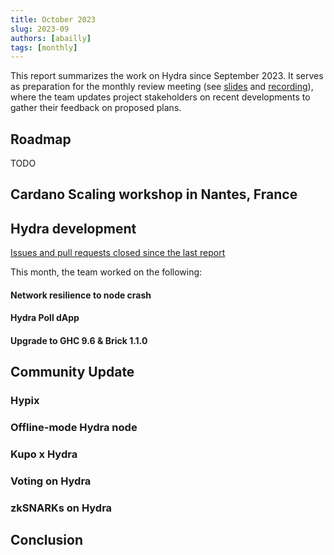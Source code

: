 ```yaml
---
title: October 2023
slug: 2023-09
authors: [abailly]
tags: [monthly]
---
```


This report summarizes the work on Hydra since September 2023. It serves as
preparation for the monthly review meeting (see [slides][slides] and
[recording][recording]), where the team updates project stakeholders on recent
developments to gather their feedback on proposed plans.

## Roadmap

TODO

## Cardano Scaling workshop in Nantes, France

## Hydra development

[Issues and pull requests closed since the last
report](https://github.com/input-output-hk/hydra/issues?q=is%3Aclosed+sort%3Aupdated-desc+closed%3A2023-09-30..2023-10-31)

This month, the team worked on the following:

#### Network resilience to node crash

#### Hydra Poll dApp

#### Upgrade to GHC 9.6 & Brick 1.1.0

## Community Update

### Hypix

### Offline-mode Hydra node

### Kupo x Hydra

### Voting on Hydra

### zkSNARKs on Hydra

## Conclusion


[slides]: TODO
[recording]: TODO

